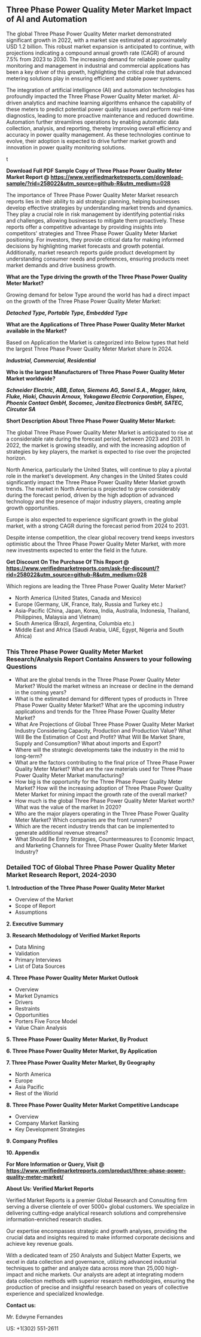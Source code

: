 <h2>Three Phase Power Quality Meter Market Impact of AI and Automation</h2><p>The global Three Phase Power Quality Meter market demonstrated significant growth in 2022, with a market size estimated at approximately USD 1.2 billion. This robust market expansion is anticipated to continue, with projections indicating a compound annual growth rate (CAGR) of around 7.5% from 2023 to 2030. The increasing demand for reliable power quality monitoring and management in industrial and commercial applications has been a key driver of this growth, highlighting the critical role that advanced metering solutions play in ensuring efficient and stable power systems.</p><p>The integration of artificial intelligence (AI) and automation technologies has profoundly impacted the Three Phase Power Quality Meter market. AI-driven analytics and machine learning algorithms enhance the capability of these meters to predict potential power quality issues and perform real-time diagnostics, leading to more proactive maintenance and reduced downtime. Automation further streamlines operations by enabling automatic data collection, analysis, and reporting, thereby improving overall efficiency and accuracy in power quality management. As these technologies continue to evolve, their adoption is expected to drive further market growth and innovation in power quality monitoring solutions.</p>t</p><p id="" class=""><strong>Download Full PDF Sample Copy of Three Phase Power Quality Meter Market Report @ <a href="https://www.verifiedmarketreports.com/download-sample/?rid=258022&utm_source=github-R&utm_medium=028" target="_blank">https://www.verifiedmarketreports.com/download-sample/?rid=258022&utm_source=github-R&utm_medium=028</a></strong></p><p>The importance of&nbsp;Three Phase Power Quality Meter Market research reports lies in their ability to aid strategic planning, helping businesses develop effective strategies by understanding market trends and dynamics. They play a crucial role in risk management by identifying potential risks and challenges, allowing businesses to mitigate them proactively. These reports offer a competitive advantage by providing insights into competitors' strategies and Three Phase Power Quality Meter Market positioning. For investors, they provide critical data for making informed decisions by highlighting market forecasts and growth potential. Additionally, market research reports guide product development by understanding consumer needs and preferences, ensuring products meet market demands and drive business growth.</p><p><strong>What are the&nbsp;Type driving the growth of the Three Phase Power Quality Meter Market?</strong></p><p id="" class="">Growing demand for below Type around the world has had a direct impact on the growth of the Three Phase Power Quality Meter Market:</p><em><strong>Detached Type, Portable Type, Embedded Type</strong></em></p><strong>What are the&nbsp;Applications&nbsp;of Three Phase Power Quality Meter Market available in the Market?</strong></p><p id="" class="">Based on Application the Market is categorized into Below types that held the largest Three Phase Power Quality Meter Market share In 2024.</p><em><strong>lndustrial, Commercial, Residential</strong></em></p><strong>Who is the largest Manufacturers of Three Phase Power Quality Meter Market worldwide?</strong></p><p><em><strong>Schneider Electric, ABB, Eaton, Siemens AG, Sonel S.A., Megger, lskra, Fluke, Hioki, Chauvin Arnoux, Yokogawa Electric Corporation, Elspec, Phoenix Contact GmbH, Socomec, Janitza Electronics GmbH, SATEC, Circutor SA</strong></em></p><p id="" class=""><strong>Short Description About Three Phase Power Quality Meter Market:</strong></p><p>The global Three Phase Power Quality Meter Market is anticipated to rise at a considerable rate during the forecast period, between 2023 and 2031. In 2022, the market is growing steadily, and with the increasing adoption of strategies by key players, the market is expected to rise over the projected horizon.</p><p>North America, particularly the United States, will continue to play a pivotal role in the market's development. Any changes in the United States could significantly impact the Three Phase Power Quality Meter Market growth trends. The market in North America is projected to grow considerably during the forecast period, driven by the high adoption of advanced technology and the presence of major industry players, creating ample growth opportunities.</p><p>Europe is also expected to experience significant growth in the global market, with a strong CAGR during the forecast period from 2024 to 2031.</p><p>Despite intense competition, the clear global recovery trend keeps investors optimistic about the Three Phase Power Quality Meter Market, with more new investments expected to enter the field in the future.</p><p id="" class=""><strong>Get Discount On The Purchase Of This Report @ <a href="https://www.verifiedmarketreports.com/ask-for-discount/?rid=258022&utm_source=github-R&utm_medium=028" target="_blank">https://www.verifiedmarketreports.com/ask-for-discount/?rid=258022&utm_source=github-R&utm_medium=028</a></strong></p>Which regions are leading the Three Phase Power Quality Meter Market?</p><ul><li>North America (United States, Canada and Mexico)</li><li>Europe (Germany, UK, France, Italy, Russia and Turkey etc.)</li><li>Asia-Pacific (China, Japan, Korea, India, Australia, Indonesia, Thailand, Philippines, Malaysia and Vietnam)</li><li>South America (Brazil, Argentina, Columbia etc.)</li><li>Middle East and Africa (Saudi Arabia, UAE, Egypt, Nigeria and South Africa)</li></ul><h3 id="" class="">This Three Phase Power Quality Meter Market Research/Analysis Report Contains Answers to your following Questions</h3><ul><li>What are the global trends in the Three Phase Power Quality Meter Market? Would the market witness an increase or decline in the demand in the coming years?</li><li>What is the estimated demand for different types of products in Three Phase Power Quality Meter Market? What are the upcoming industry applications and trends for the Three Phase Power Quality Meter Market?</li><li>What Are Projections of Global Three Phase Power Quality Meter Market Industry Considering Capacity, Production and Production Value? What Will Be the Estimation of Cost and Profit? What Will Be Market Share, Supply and Consumption? What about imports and Export?</li><li>Where will the strategic developments take the industry in the mid to long-term?</li><li>What are the factors contributing to the final price of Three Phase Power Quality Meter Market? What are the raw materials used for Three Phase Power Quality Meter Market manufacturing?</li><li>How big is the opportunity for the Three Phase Power Quality Meter Market? How will the increasing adoption of Three Phase Power Quality Meter Market for mining impact the growth rate of the overall market?</li><li>How much is the global Three Phase Power Quality Meter Market worth? What was the value of the market In 2020?</li><li>Who are the major players operating in the Three Phase Power Quality Meter Market? Which companies are the front runners?</li><li>Which are the recent industry trends that can be implemented to generate additional revenue streams?</li><li>What Should Be Entry Strategies, Countermeasures to Economic Impact, and Marketing Channels for Three Phase Power Quality Meter Market Industry?</li></ul><h3 id="" class="">Detailed TOC of Global Three Phase Power Quality Meter Market Research Report, 2024-2030</h3><p id="" class=""><strong>1. Introduction of the Three Phase Power Quality Meter Market</strong></p><ul><li>Overview of the Market</li><li>Scope of Report</li><li>Assumptions</li></ul><p id="" class=""><strong>2. Executive Summary</strong></p><p id="" class=""><strong>3. Research Methodology of Verified Market Reports</strong></p><ul><li>Data Mining</li><li>Validation</li><li>Primary Interviews</li><li>List of Data Sources</li></ul><p id="" class=""><strong>4. Three Phase Power Quality Meter Market Outlook</strong></p><ul><li>Overview</li><li>Market Dynamics</li><li>Drivers</li><li>Restraints</li><li>Opportunities</li><li>Porters Five Force Model</li><li>Value Chain Analysis</li></ul><p id="" class=""><strong>5. Three Phase Power Quality Meter Market, By Product</strong></p><p id="" class=""><strong>6. Three Phase Power Quality Meter Market, By Application</strong></p><p id="" class=""><strong>7. Three Phase Power Quality Meter Market, By Geography</strong></p><ul><li>North America</li><li>Europe</li><li>Asia Pacific</li><li>Rest of the World</li></ul><p id="" class=""><strong>8. Three Phase Power Quality Meter Market Competitive Landscape</strong></p><ul><li>Overview</li><li>Company Market Ranking</li><li>Key Development Strategies</li></ul><p id="" class=""><strong>9. Company Profiles</strong></p><p id="" class=""><strong>10. Appendix</strong></p><p id="" class=""><strong>For More Information or Query, Visit @ <a href="https://www.verifiedmarketreports.com/product/three-phase-power-quality-meter-market/" target="_blank">https://www.verifiedmarketreports.com/product/three-phase-power-quality-meter-market/</a></strong></p><p id="" class=""><strong>About Us: Verified Market Reports</strong></p><p id="" class="">Verified Market Reports is a premier Global Research and Consulting firm serving a diverse clientele of over 5000+ global customers. We specialize in delivering cutting-edge analytical research solutions and comprehensive information-enriched research studies.</p><p id="" class="">Our expertise encompasses strategic and growth analyses, providing the crucial data and insights required to make informed corporate decisions and achieve key revenue goals.</p><p id="" class="">With a dedicated team of 250 Analysts and Subject Matter Experts, we excel in data collection and governance, utilizing advanced industrial techniques to gather and analyze data across more than 25,000 high-impact and niche markets. Our analysts are adept at integrating modern data collection methods with superior research methodologies, ensuring the production of precise and insightful research based on years of collective experience and specialized knowledge.</p><p id="" class=""><strong>Contact us:</strong></p><p id="" class="">Mr. Edwyne Fernandes</p><p id="" class="">US: +1(302) 551-2611</p>
